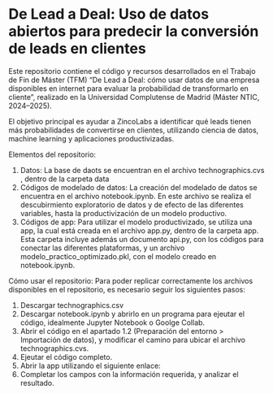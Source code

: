 # De Lead a Deal: Uso de datos abiertos para predecir la conversión de leads en clientes

Este repositorio contiene el código y recursos desarrollados en el Trabajo de Fin de Máster (TFM) “De Lead a Deal: cómo usar datos de una empresa disponibles en internet para evaluar la probabilidad de transformarlo en cliente”, realizado en la Universidad Complutense de Madrid (Máster NTIC, 2024–2025).

El objetivo principal es ayudar a ZincoLabs a identificar qué leads tienen más probabilidades de convertirse en clientes, utilizando ciencia de datos, machine learning y aplicaciones productivizadas.

Elementos del repositorio:

1. Datos: La base de daots se encuentran en el archivo technographics.cvs , dentro de la carpeta data
2. Códigos de modelado de datos: La creación del modelado de datos se encuentra en el archivo notebook.ipynb. En este archivo se realiza el descubirmiento exploratorio de datos y de efecto de las diferentes variables, hasta la productivización de un modelo productivo.
3. Códigos de app: Para utilizar el modelo productivizado, se utiliza una app, la cual está creada en el archivo app.py, dentro de la carpeta app. Esta carpeta incluye además un documento api.py, con los códigos para conectar las diferentes plataformas, y un archivo modelo_practico_optimizado.pkl, con el modelo creado en notebook.ipynb.

Cómo usar el repositorio:
Para poder replicar correctamente los archivos disponibles en el repositorio, es necesario seguir los siguientes pasos:
1. Descargar technographics.csv
2. Descargar notebook.ipynb y abrirlo en un programa para ejeutar el código, idealmente Jupyter Notebook o Goolge Collab.
3. Abrir el código en el apartado 1.2 (Preparación del entorno > Importación de datos), y modificar el camino para ubicar el archivo technographics.cvs.
4. Ejeutar el código completo.
5. Abrir la app utilizando el siguiente enlace:
6. Completar los campos con la información requerida, y analizar el resultado.
